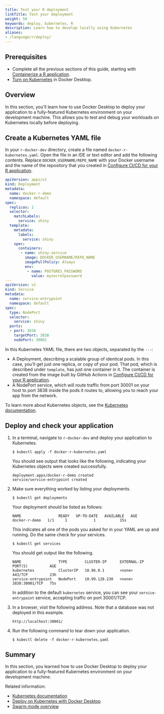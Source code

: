 ```yaml
---
title: Test your R deployment
linkTitle: Test your deployment
weight: 50
keywords: deploy, kubernetes, R
description: Learn how to develop locally using Kubernetes
aliases:
- /language/r/deploy/
---
```


## Prerequisites

- Complete all the previous sections of this guide, starting with [Containerize a R application](containerize.md).
- [Turn on Kubernetes](../../../manuals/desktop/kubernetes.md#install-and-turn-on-kubernetes) in Docker Desktop.

## Overview

In this section, you'll learn how to use Docker Desktop to deploy your application to a fully-featured Kubernetes environment on your development machine. This allows you to test and debug your workloads on Kubernetes locally before deploying.

## Create a Kubernetes YAML file

In your `r-docker-dev` directory, create a file named
`docker-r-kubernetes.yaml`. Open the file in an IDE or text editor and add
the following contents. Replace `DOCKER_USERNAME/REPO_NAME` with your Docker
username and the name of the repository that you created in [Configure CI/CD for
your R application](configure-ci-cd.md).

```yaml
apiVersion: apps/v1
kind: Deployment
metadata:
  name: docker-r-demo
  namespace: default
spec:
  replicas: 1
  selector:
    matchLabels:
      service: shiny
  template:
    metadata:
      labels:
        service: shiny
    spec:
      containers:
       - name: shiny-service
         image: DOCKER_USERNAME/REPO_NAME
         imagePullPolicy: Always
         env:
          - name: POSTGRES_PASSWORD
            value: mysecretpassword
---
apiVersion: v1
kind: Service
metadata:
  name: service-entrypoint
  namespace: default
spec:
  type: NodePort
  selector:
    service: shiny
  ports:
  - port: 3838
    targetPort: 3838
    nodePort: 30001
```

In this Kubernetes YAML file, there are two objects, separated by the `---`:

 - A Deployment, describing a scalable group of identical pods. In this case,
   you'll get just one replica, or copy of your pod. That pod, which is
   described under `template`, has just one container in it. The
    container is created from the image built by GitHub Actions in [Configure CI/CD for
    your R application](configure-ci-cd.md).
 - A NodePort service, which will route traffic from port 30001 on your host to
   port 3838 inside the pods it routes to, allowing you to reach your app
   from the network.

To learn more about Kubernetes objects, see the [Kubernetes documentation](https://kubernetes.io/docs/home/).

## Deploy and check your application

1. In a terminal, navigate to `r-docker-dev` and deploy your application to
   Kubernetes.

   ```console
   $ kubectl apply -f docker-r-kubernetes.yaml
   ```

   You should see output that looks like the following, indicating your Kubernetes objects were created successfully.

   ```text
   deployment.apps/docker-r-demo created
   service/service-entrypoint created
   ```

2. Make sure everything worked by listing your deployments.

   ```console
   $ kubectl get deployments
   ```

   Your deployment should be listed as follows:

   ```shell
   NAME                 READY   UP-TO-DATE   AVAILABLE   AGE
   docker-r-demo   1/1     1            1           15s
   ```

   This indicates all one of the pods you asked for in your YAML are up and running. Do the same check for your services.

   ```console
   $ kubectl get services
   ```

   You should get output like the following.

   ```shell
   NAME                 TYPE        CLUSTER-IP      EXTERNAL-IP   PORT(S)          AGE
   kubernetes           ClusterIP   10.96.0.1       <none>        443/TCP          23h
   service-entrypoint   NodePort    10.99.128.230   <none>        3838:30001/TCP   75s
   ```

   In addition to the default `kubernetes` service, you can see your `service-entrypoint` service, accepting traffic on port 30001/TCP.

3. In a browser, visit the following address. Note that a database was not deployed in
   this example.

   ```console
   http://localhost:30001/
   ```

4. Run the following command to tear down your application.

   ```console
   $ kubectl delete -f docker-r-kubernetes.yaml
   ```

## Summary

In this section, you learned how to use Docker Desktop to deploy your application to a fully-featured Kubernetes environment on your development machine.

Related information:
   - [Kubernetes documentation](https://kubernetes.io/docs/home/)
   - [Deploy on Kubernetes with Docker Desktop](../../../manuals/desktop/kubernetes.md)
   - [Swarm mode overview](../../../manuals/engine/swarm/index.md)
